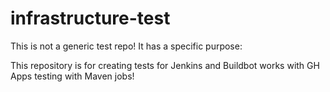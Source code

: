 # infrastructure-test

This is not a generic test repo! It has a specific purpose:

This repository is for creating tests for Jenkins and Buildbot
works with GH Apps
testing with Maven jobs!

